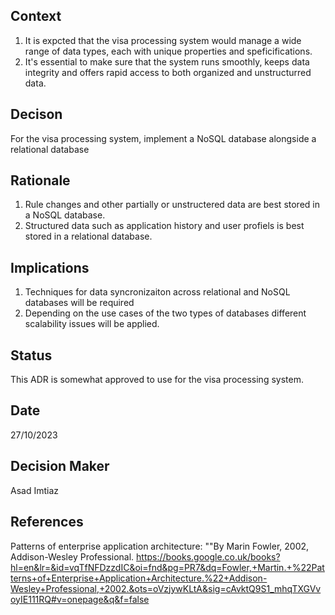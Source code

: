 ## Context

1. It is expcted that the visa processing system would manage a wide range of data types, each with unique properties and speficifications.
2. It's essential to make sure that the system runs smoothly, keeps data integrity and offers rapid access to both organized and unstructurred data.

## Decison

For the visa processing system, implement a NoSQL database alongside a relational database

## Rationale

1. Rule changes and other partially or unstructered data are best stored in a NoSQL database.
2. Structured data such as application history and user profiels is best stored in a relational database.

## Implications

1. Techniques for data syncronizaiton across relational and NoSQL databases will be required
2. Depending on the use cases of the two types of databases different scalability issues will be applied.

## Status

This ADR is somewhat approved to use for the visa processing system.

## Date

27/10/2023

## Decision Maker

Asad Imtiaz

## References

Patterns of enterprise application architecture: ""By Marin Fowler, 2002, Addison-Wesley Professional.
https://books.google.co.uk/books?hl=en&lr=&id=vqTfNFDzzdIC&oi=fnd&pg=PR7&dq=Fowler,+Martin.+%22Patterns+of+Enterprise+Application+Architecture.%22+Addison-Wesley+Professional,+2002.&ots=oVzjywKLtA&sig=cAvktQ9S1_mhqTXGVvoyIE111RQ#v=onepage&q&f=false
